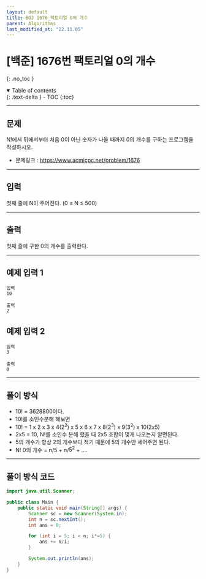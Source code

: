 ```yaml
---
layout: default
title: BOJ 1676_팩토리얼 0의 개수
parent: Algorithms
last_modified_at: "22.11.05"
---
```


# [백준] 1676번 팩토리얼 0의 개수
{: .no_toc }

<details open markdown="block">
  <summary>
    Table of contents
  </summary>
  {: .text-delta }
- TOC
{:toc}
</details>

---
## 문제
N!에서 뒤에서부터 처음 0이 아닌 숫자가 나올 때까지 0의 개수를 구하는 프로그램을 작성하시오.

- 문제링크 :
<a href="https://www.acmicpc.net/problem/1676">https://www.acmicpc.net/problem/1676
</a>

---
## 입력
첫째 줄에 N이 주어진다. (0 ≤ N ≤ 500)

---
## 출력
첫째 줄에 구한 0의 개수를 출력한다.

---
## 예제 입력 1

```
입력
10

출력
2
```

## 예제 입력 2

```
입력
3

출력
0
```

---
## 풀이 방식
- 10! = 3628800이다.
- 10!를 소인수분해 해보면
- 10! = 1 x 2 x 3 x 4($2^2$) x 5 x 6 x 7 x 8($2^3$) x 9($3^2$) x 10($2x5$)
- 2x5 = 10, N!를 소인수 분해 했을 때 2x5 조합이 몇개 나오는지 알면된다.
- 5의 개수가 항상 2의 개수보다 적기 때문에 5의 개수만 세어주면 된다.
- N! 0의 개수 = n/5 + n/$5^2$ + ....

---

## 풀이 방식 코드
```java
import java.util.Scanner;

public class Main {
    public static void main(String[] args) {
        Scanner sc = new Scanner(System.in);
        int n = sc.nextInt();
        int ans = 0;

        for (int i = 5; i < n; i*=5) {
            ans += n/i;
        }

        System.out.println(ans);
    }
}
```
